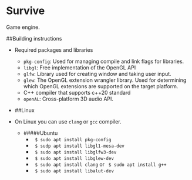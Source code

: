 # Survive
Game engine.

##Building instructions
* Required packages and libraries
    * `pkg-config`: Used for managing compile and link flags for libraries.
    * `libgl`: Free implementation of the OpenGL API
    * `glfw`: Library used for creating window and taking user input.  
    * `glew`: The OpenGL extension wrangler library. Used for determining 
    which OpenGL extensions are supported on the target platform. 
    * C++ compiler that supports c++20 standard
    * `openAL`: Cross-platform 3D audio API.
    
 * ##Linux
 * On Linux you can use `clang` or `gcc` compiler. 
   - #####Ubuntu 
        * ` $ sudo apt install pkg-config`
        * ` $ sudp apt install libgl1-mesa-dev`
        * ` $ sudo apt install libglfw3-dev`
        * ` $ sudo apt install libglew-dev`
        * ` $ sudo apt install clang` or ` $ sudo apt install g++`
        * ` $ sudo apt install libalut-dev`
